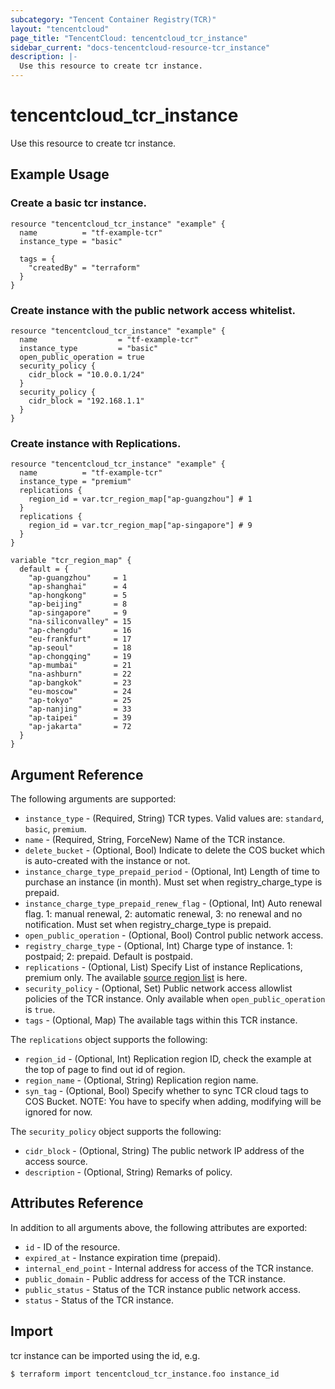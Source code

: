 ```yaml
---
subcategory: "Tencent Container Registry(TCR)"
layout: "tencentcloud"
page_title: "TencentCloud: tencentcloud_tcr_instance"
sidebar_current: "docs-tencentcloud-resource-tcr_instance"
description: |-
  Use this resource to create tcr instance.
---
```


# tencentcloud_tcr_instance

Use this resource to create tcr instance.

## Example Usage

### Create a basic tcr instance.

```hcl
resource "tencentcloud_tcr_instance" "example" {
  name          = "tf-example-tcr"
  instance_type = "basic"

  tags = {
    "createdBy" = "terraform"
  }
}
```

### Create instance with the public network access whitelist.

```hcl
resource "tencentcloud_tcr_instance" "example" {
  name                  = "tf-example-tcr"
  instance_type         = "basic"
  open_public_operation = true
  security_policy {
    cidr_block = "10.0.0.1/24"
  }
  security_policy {
    cidr_block = "192.168.1.1"
  }
}
```

### Create instance with Replications.

```hcl
resource "tencentcloud_tcr_instance" "example" {
  name          = "tf-example-tcr"
  instance_type = "premium"
  replications {
    region_id = var.tcr_region_map["ap-guangzhou"] # 1
  }
  replications {
    region_id = var.tcr_region_map["ap-singapore"] # 9
  }
}

variable "tcr_region_map" {
  default = {
    "ap-guangzhou"     = 1
    "ap-shanghai"      = 4
    "ap-hongkong"      = 5
    "ap-beijing"       = 8
    "ap-singapore"     = 9
    "na-siliconvalley" = 15
    "ap-chengdu"       = 16
    "eu-frankfurt"     = 17
    "ap-seoul"         = 18
    "ap-chongqing"     = 19
    "ap-mumbai"        = 21
    "na-ashburn"       = 22
    "ap-bangkok"       = 23
    "eu-moscow"        = 24
    "ap-tokyo"         = 25
    "ap-nanjing"       = 33
    "ap-taipei"        = 39
    "ap-jakarta"       = 72
  }
}
```

## Argument Reference

The following arguments are supported:

* `instance_type` - (Required, String) TCR types. Valid values are: `standard`, `basic`, `premium`.
* `name` - (Required, String, ForceNew) Name of the TCR instance.
* `delete_bucket` - (Optional, Bool) Indicate to delete the COS bucket which is auto-created with the instance or not.
* `instance_charge_type_prepaid_period` - (Optional, Int) Length of time to purchase an instance (in month). Must set when registry_charge_type is prepaid.
* `instance_charge_type_prepaid_renew_flag` - (Optional, Int) Auto renewal flag. 1: manual renewal, 2: automatic renewal, 3: no renewal and no notification. Must set when registry_charge_type is prepaid.
* `open_public_operation` - (Optional, Bool) Control public network access.
* `registry_charge_type` - (Optional, Int) Charge type of instance. 1: postpaid; 2: prepaid. Default is postpaid.
* `replications` - (Optional, List) Specify List of instance Replications, premium only. The available [source region list](https://www.tencentcloud.com/document/api/1051/41101) is here.
* `security_policy` - (Optional, Set) Public network access allowlist policies of the TCR instance. Only available when `open_public_operation` is `true`.
* `tags` - (Optional, Map) The available tags within this TCR instance.

The `replications` object supports the following:

* `region_id` - (Optional, Int) Replication region ID, check the example at the top of page to find out id of region.
* `region_name` - (Optional, String) Replication region name.
* `syn_tag` - (Optional, Bool) Specify whether to sync TCR cloud tags to COS Bucket. NOTE: You have to specify when adding, modifying will be ignored for now.

The `security_policy` object supports the following:

* `cidr_block` - (Optional, String) The public network IP address of the access source.
* `description` - (Optional, String) Remarks of policy.

## Attributes Reference

In addition to all arguments above, the following attributes are exported:

* `id` - ID of the resource.
* `expired_at` - Instance expiration time (prepaid).
* `internal_end_point` - Internal address for access of the TCR instance.
* `public_domain` - Public address for access of the TCR instance.
* `public_status` - Status of the TCR instance public network access.
* `status` - Status of the TCR instance.



## Import

tcr instance can be imported using the id, e.g.

```
$ terraform import tencentcloud_tcr_instance.foo instance_id
```

